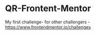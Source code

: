 # QR-Frontent-Mentor
 My first challenge-
 for other challengers -https://www.frontendmentor.io/challenges
